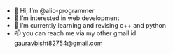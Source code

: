 - 👋 Hi, I’m @alio-programmer
- 👀 I’m interested in web development
- 🌱 I’m currently learning and revising c++ and python
- 📫 you can reach me via my other gmail id: gauravbisht82754@gmail.com
